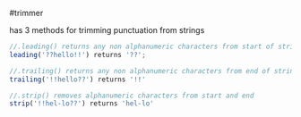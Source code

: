 #trimmer

has 3 methods for trimming punctuation from strings

```javascript
//.leading() returns any non alphanumeric characters from start of string
leading('??hello!!') returns '??';

//.trailing() returns any non alphanumeric characters from end of string
trailing('!!hello??') returns '!!'

//.strip() removes alphanumeric characters from start and end
strip('!!hel-lo??') returns 'hel-lo'
````